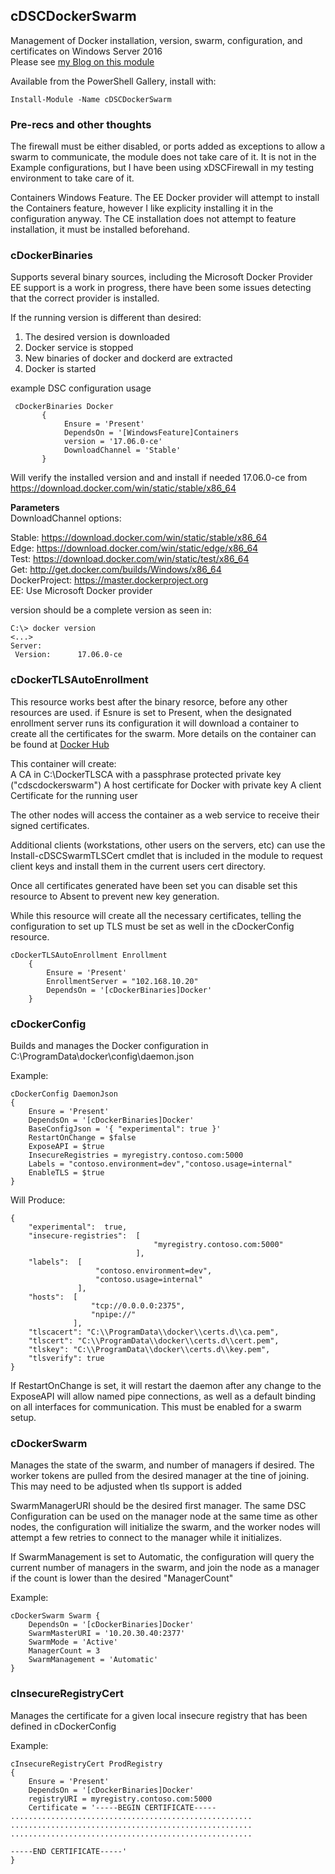 ## cDSCDockerSwarm

Management of Docker installation, version, swarm, configuration, and certificates on Windows Server 2016    
Please see [my Blog on this module](http://www.pscripted.com/docker-dsc/)

Available from the PowerShell Gallery, install with:
```
Install-Module -Name cDSCDockerSwarm
```

### Pre-recs and other thoughts

The firewall must be either disabled, or ports added as exceptions to allow a swarm to communicate, the module does not take care of it. It is not in the Example configurations, but I have been using xDSCFirewall in my testing environment to take care of it. 

Containers Windows Feature. The EE Docker provider will attempt to install the Containers feature, however I like explicity installing it in the configuration anyway. The CE installation does not attempt to feature installation, it must be installed beforehand. 

### cDockerBinaries

Supports several binary sources, including the Microsoft Docker Provider  
EE support is a work in progress, there have been some issues detecting that the correct provider is installed.

If the running version is different than desired:  

1. The desired version is downloaded
2. Docker service is stopped
3. New binaries of docker and dockerd are extracted
4. Docker is started
 
example DSC configuration usage
```
 cDockerBinaries Docker
       {
            Ensure = 'Present'
            DependsOn = '[WindowsFeature]Containers
            version = '17.06.0-ce'
            DownloadChannel = 'Stable'
       }
```
Will verify the installed version and and install if needed 17.06.0-ce from https://download.docker.com/win/static/stable/x86_64

**Parameters**  
DownloadChannel options:

 Stable: https://download.docker.com/win/static/stable/x86_64  
 Edge: https://download.docker.com/win/static/edge/x86_64  
 Test: https://download.docker.com/win/static/test/x86_64  
 Get: http://get.docker.com/builds/Windows/x86_64  
 DockerProject: https://master.dockerproject.org  
 EE: Use Microsoft Docker provider

version should be a complete version as seen in:  
```
C:\> docker version  
<...>  
Server:  
 Version:      17.06.0-ce
```
### cDockerTLSAutoEnrollment

This resource works best after the binary resorce, before any other resources are used. if Esnure is set to Present, when the designated enrollment server runs its configuration it will download a container to create all the certificates for the swarm. More details on the container can be found at [Docker Hub](https://hub.docker.com/r/pscripted/dsc-dockerswarm-tls/)

This container will create:    
 A CA in C:\DockerTLSCA with a passphrase protected private key ("cdscdockerswarm")
 A host certificate for Docker with private key
 A client Certificate for the running user

The other nodes will access the container as a web service to receive their signed certificates.

Additional clients (workstations, other users on the servers, etc) can use the Install-cDSCSwarmTLSCert cmdlet that is included in the module to request client keys and install them in the current users cert directory.

Once all certificates generated have been set you can disable set this resource to Absent to prevent new key generation.

While this resource will create all the necessary certificates, telling the configuration to set up TLS must be set as well in the cDockerConfig resource.

```
cDockerTLSAutoEnrollment Enrollment 
    {
        Ensure = 'Present'
        EnrollmentServer = "102.168.10.20"
        DependsOn = '[cDockerBinaries]Docker'
    }
```
### cDockerConfig

Builds and manages the Docker configuration in C:\ProgramData\docker\config\daemon.json

Example:
```
cDockerConfig DaemonJson
{
    Ensure = 'Present'
    DependsOn = '[cDockerBinaries]Docker'
    BaseConfigJson = '{ "experimental": true }'  
    RestartOnChange = $false
    ExposeAPI = $true
    InsecureRegistries = myregistry.contoso.com:5000
    Labels = "contoso.environment=dev","contoso.usage=internal"
    EnableTLS = $true
}
```

Will Produce:
```
{
    "experimental":  true,
    "insecure-registries":  [
                                "myregistry.contoso.com:5000"
                            ],
    "labels":  [
                   "contoso.environment=dev",
                   "contoso.usage=internal"
               ],
    "hosts":  [
                  "tcp://0.0.0.0:2375",
                  "npipe://"
              ],
    "tlscacert": "C:\\ProgramData\\docker\\certs.d\\ca.pem",
    "tlscert": "C:\\ProgramData\\docker\\certs.d\\cert.pem",
    "tlskey": "C:\\ProgramData\\docker\\certs.d\\key.pem",
    "tlsverify": true
}
```
If RestartOnChange is set, it will restart the daemon after any change to the 
ExposeAPI will allow named pipe connections, as well as a default binding on all interfaces for communication. This must be enabled for a swarm setup.

### cDockerSwarm

Manages the state of the swarm, and number of managers if desired. The worker tokens are pulled from the desired manager at the tine of joining. This may need to be adjusted when tls support is added

SwarmManagerURI should be the desired first manager. The same DSC Configuration can be used on the manager node at the same time as other nodes, the configuration will initialize the swarm, and the worker nodes will attempt a few retries to connect to the manager while it initializes.

If SwarmManagement is set to Automatic, the configuration will query the current number of managers in the swarm, and join the node as a manager if the count is lower than the desired "ManagerCount"

Example:
```
cDockerSwarm Swarm {
    DependsOn = '[cDockerBinaries]Docker'
    SwarmMasterURI = '10.20.30.40:2377'
    SwarmMode = 'Active'
    ManagerCount = 3
    SwarmManagement = 'Automatic'
}
```

### cInsecureRegistryCert

Manages the certificate for a given local insecure registry that has been defined in cDockerConfig 

Example:
```
cInsecureRegistryCert ProdRegistry
{
    Ensure = 'Present'
    DependsOn = '[cDockerBinaries]Docker'
    registryURI = myregistry.contoso.com:5000
    Certificate = '-----BEGIN CERTIFICATE-----
......................................................
......................................................
......................................................

-----END CERTIFICATE-----'
}
```